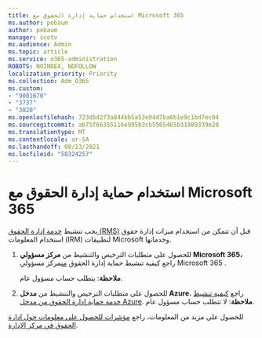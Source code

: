 ```yaml
---
title: استخدام حماية إدارة الحقوق مع Microsoft 365
ms.author: pebaum
author: pebaum
manager: scotv
ms.audience: Admin
ms.topic: article
ms.service: o365-administration
ROBOTS: NOINDEX, NOFOLLOW
localization_priority: Priority
ms.collection: Adm_O365
ms.custom:
- "9001670"
- "3737"
- "3820"
ms.openlocfilehash: 723d5d273a844bb5a53e9447ba6b1e9c1bd7ec04
ms.sourcegitcommit: ab75f66355116e995b3cb5505465b31989339e28
ms.translationtype: MT
ms.contentlocale: ar-SA
ms.lasthandoff: 08/13/2021
ms.locfileid: "58324257"
---
```

# <a name="use-rights-management-protection-with-microsoft-365"></a>استخدام حماية إدارة الحقوق مع Microsoft 365

يجب تنشيط [خدمة إدارة الحقوق (RMS)](https://docs.microsoft.com/azure/information-protection/what-is-azure-rms) قبل أن تتمكن من استخدام ميزات إدارة حقوق استخدام المعلومات (IRM) لتطبيقات Microsoft وخدماتها.

1. للحصول على متطلبات الترخيص والتنشيط من **مركز مسؤولي Microsoft 365،** راجع كيفية تنشيط حماية إدارة الحقوق [من](https://docs.microsoft.com/azure/information-protection/activate-office365)مركز مسؤولي Microsoft 365 . 

    **ملاحظة**: يتطلب حساب مسؤول عام.

2. للحصول على متطلبات الترخيص والتنشيط من **مدخل Azure**، راجع [كيفية تنشيط خدمة حماية إدارة الحقوق من مدخل Azure](https://docs.microsoft.com/azure/information-protection/activate-azure). **ملاحظة**: لا تتطلب حساب مسؤول عام.

للحصول على مزيد من المعلومات، راجع [مؤشرات للحصول على معلومات حول إدارة الحقوق في مركز الإدارة](https://docs.microsoft.com/office365/enterprise/activate-rms-in-office-365).
